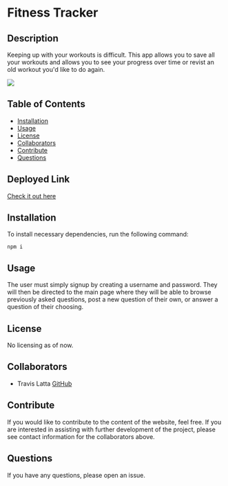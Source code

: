 # Fitness Tracker

## Description

Keeping up with your workouts is difficult. This app allows you to save all your workouts and allows you to see your progress over time or revist an old workout you'd like to do again.  


![](public/assets/img/asking1.PNG)


## Table of Contents

- [Installation](#Installation)
- [Usage](#Usage)
- [License](#License)
- [Collaborators](#Collaborators)
- [Contribute](#Contribute)
- [Questions](#Questions)

## Deployed Link

[Check it out here](#)

## Installation 

To install necessary dependencies, run the following command:

    npm i

## Usage

The user must simply signup by creating a username and password. They will then be directed to the main page where they will be able to browse previously asked questions, post a new question of their own, or answer a question of their choosing.

## License

No licensing as of now.

## Collaborators

- Travis Latta [GitHub](https://github.com/tlatta13)

## Contribute

If you would like to contribute to the content of the website, feel free. If you are interested in assisting with further development of the project, please see contact information for the collaborators above.


## Questions

If you have any questions, please open an issue.